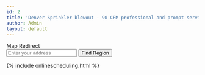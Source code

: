 ```yaml
---
id: 2
title: 'Denver Sprinkler blowout - 90 CFM professional and prompt service in Denver Colorado - Sprinkler Repairs and Blowout in Denver 90 CFM and Winterization'
author: Admin
layout: default
---
```



<head>
    <title>Map Redirect</title>
</head>
<body>
	Map Redirect
    <form id="address-form">
        <input type="text" id="address-input" placeholder="Enter your address">
        <button type="submit">Find Region</button>
    </form>
    <p>

{% include onlinescheduling.html %}
 </p>
    <script src="mapHandler.js"></script>
    <script>
    document.addEventListener('DOMContentLoaded', function() {
    document.getElementById('address-form').addEventListener('submit', function(event) {
        event.preventDefault();
        onAddressSubmit();
    });
    });
    </script>
</body>